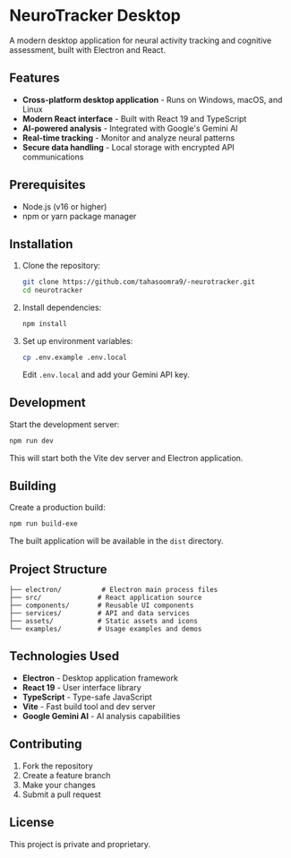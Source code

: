 # NeuroTracker Desktop

A modern desktop application for neural activity tracking and cognitive assessment, built with Electron and React.

## Features

- **Cross-platform desktop application** - Runs on Windows, macOS, and Linux
- **Modern React interface** - Built with React 19 and TypeScript
- **AI-powered analysis** - Integrated with Google's Gemini AI
- **Real-time tracking** - Monitor and analyze neural patterns
- **Secure data handling** - Local storage with encrypted API communications

## Prerequisites

- Node.js (v16 or higher)
- npm or yarn package manager

## Installation

1. Clone the repository:
   ```bash
   git clone https://github.com/tahasoomra9/-neurotracker.git
   cd neurotracker
   ```

2. Install dependencies:
   ```bash
   npm install
   ```

3. Set up environment variables:
   ```bash
   cp .env.example .env.local
   ```
   Edit `.env.local` and add your Gemini API key.

## Development

Start the development server:
```bash
npm run dev
```

This will start both the Vite dev server and Electron application.

## Building

Create a production build:
```bash
npm run build-exe
```

The built application will be available in the `dist` directory.

## Project Structure

```
├── electron/          # Electron main process files
├── src/              # React application source
├── components/       # Reusable UI components
├── services/         # API and data services
├── assets/           # Static assets and icons
└── examples/         # Usage examples and demos
```

## Technologies Used

- **Electron** - Desktop application framework
- **React 19** - User interface library
- **TypeScript** - Type-safe JavaScript
- **Vite** - Fast build tool and dev server
- **Google Gemini AI** - AI analysis capabilities

## Contributing

1. Fork the repository
2. Create a feature branch
3. Make your changes
4. Submit a pull request

## License

This project is private and proprietary.